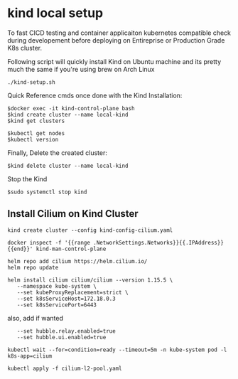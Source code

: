 # kind local setup
To fast CICD testing and container applicaiton kubernetes compatible check during developement before deploying on Entireprise or Production Grade K8s cluster.

Following script will quickly install Kind on Ubuntu machine and its pretty much the same if you're using brew on Arch Linux

```
./kind-setup.sh
```

Quick Reference cmds once done with the Kind Installation:

```
$docker exec -it kind-control-plane bash
$kind create cluster --name local-kind
$kind get clusters
```
```
$kubectl get nodes
$kubectl version
```
Finally, Delete the created cluster:
```
$kind delete cluster --name local-kind
```
Stop the Kind

```
$sudo systemctl stop kind
```

## Install Cilium on Kind Cluster

```
kind create cluster --config kind-config-cilium.yaml
```

```
docker inspect -f '{{range .NetworkSettings.Networks}}{{.IPAddress}}{{end}}' kind-man-control-plane
```
```
helm repo add cilium https://helm.cilium.io/
helm repo update
```

```
helm install cilium cilium/cilium --version 1.15.5 \
   --namespace kube-system \
   --set kubeProxyReplacement=strict \
   --set k8sServiceHost=172.18.0.3
   --set k8sServicePort=6443
```

also, add if wanted
```
   --set hubble.relay.enabled=true
   --set hubble.ui.enabled=true
```

```
kubectl wait --for=condition=ready --timeout=5m -n kube-system pod -l k8s-app=cilium
```
```
kubectl apply -f cilium-l2-pool.yaml
```

